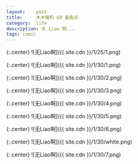 ```yaml
---
layout:    post
title:     木木噶机 GO 最南点
category:  life
description: 无 Liao 啊...
tags: comic
---
```

{:.center}
![无Liao啊]({{ site.cdn }}/1/25/1.png)

{:.center}
![无Liao啊]({{ site.cdn }}/1/30/1.png)

{:.center}
![无Liao啊]({{ site.cdn }}/1/30/2.png)

{:.center}
![无Liao啊]({{ site.cdn }}/1/30/3.png)

{:.center}
![无Liao啊]({{ site.cdn }}/1/30/4.png)

{:.center}
![无Liao啊]({{ site.cdn }}/1/30/5.png)

{:.center}
![无Liao啊]({{ site.cdn }}/1/30/6.png)

{:.center}
![无Liao啊]({{ site.cdn }}/1/30/white.png)

{:.center}
![无Liao啊]({{ site.cdn }}/1/30/7.png)